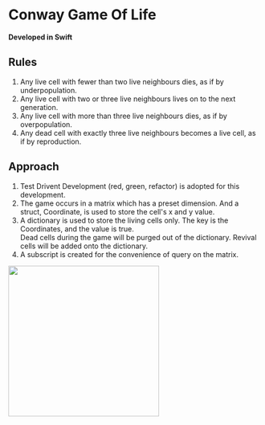 # Conway Game Of Life
**Developed in Swift**

## Rules
1. Any live cell with fewer than two live neighbours dies, as if by underpopulation.
2. Any live cell with two or three live neighbours lives on to the next generation.
3. Any live cell with more than three live neighbours dies, as if by overpopulation.
4. Any dead cell with exactly three live neighbours becomes a live cell, as if by reproduction.

## Approach
1. Test Drivent Development (red, green, refactor) is adopted for this development.
2. The game occurs in a matrix which has a preset dimension. And a struct, Coordinate, is used to store the cell's x and y value.
3. A dictionary is used to store the living cells only. The key is the Coordinates, and the value is true.  
   Dead cells during the game will be purged out of the dictionary. Revival cells will be added onto the dictionary. 
4. A subscript is created for the convenience of query on the matrix. 
<img src = "Conway.gif" width = "300">

